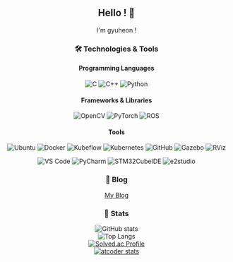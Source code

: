 <div align="center">

## Hello ! 👋

I'm gyuheon !

### 🛠️ Technologies & Tools

#### Programming Languages

![C](https://img.shields.io/badge/-C-00599C?logo=c&logoColor=white) ![C++](https://img.shields.io/badge/-C++-00599C?logo=c%2B%2B&logoColor=white) ![Python](https://img.shields.io/badge/-Python-3776AB?logo=python&logoColor=white)

#### Frameworks & Libraries

![OpenCV](https://img.shields.io/badge/-OpenCV-5C3EE8?logo=opencv&logoColor=white) ![PyTorch](https://img.shields.io/badge/-PyTorch-EE4C2C?logo=pytorch&logoColor=white) ![ROS](https://img.shields.io/badge/-ROS-FF9900?logo=ros&logoColor=white)

#### Tools

![Ubuntu](https://img.shields.io/badge/-Ubuntu-E95420?logo=ubuntu&logoColor=white) ![Docker](https://img.shields.io/badge/-Docker-2496ED?logo=docker&logoColor=white) ![Kubeflow](https://img.shields.io/badge/-Kubeflow-326CE5?logo=kubeflow&logoColor=white) ![Kubernetes](https://img.shields.io/badge/-Kubernetes-326CE5?logo=kubernetes&logoColor=white) ![GitHub](https://img.shields.io/badge/-GitHub-181717?logo=github&logoColor=white) ![Gazebo](https://img.shields.io/badge/-Gazebo-6A6A6A?logo=gazebo&logoColor=white) ![RViz](https://img.shields.io/badge/-RViz-5C3EE8?logo=ros&logoColor=white)

![VS Code](https://img.shields.io/badge/-VS%20Code-007ACC?logo=visualstudiocode&logoColor=white) ![PyCharm](https://img.shields.io/badge/-PyCharm-000000?logo=pycharm&logoColor=white) ![STM32CubeIDE](https://img.shields.io/badge/-STM32CubeIDE-FF5733?logo=stmicroelectronics&logoColor=white) ![e2studio](https://img.shields.io/badge/-e2studio-4CAF50?logo=renesas&logoColor=white)

### 📝 Blog

[My Blog](https://knowgyu.github.io)

### 🫡 Stats

![GitHub stats](https://github-readme-stats.vercel.app/api?username=knowgyu&show_icons=true&theme=)  
![Top Langs](https://github-readme-stats.vercel.app/api/top-langs/?username=knowgyu&layout=compact&theme=)  
[![Solved.ac Profile](http://mazassumnida.wtf/api/generate_badge?boj=marker0520)](https://solved.ac/marker0520)  
[![atcoder stats](https://atcoder-readme-stats.vercel.app/stats/noehuyg?show_icons=true&width=450)](https://github.com/noehuyg/atcoder-readme-stats)

</div>

